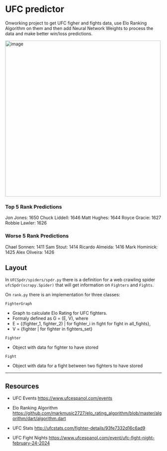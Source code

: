 # UFC predictor

Onworking project to get UFC figher and fights data, use Elo Ranking Algorithm on them and then add Neural Network Weights to process the data and make better win/loss predictions.

<img src="https://github.com/pollyjuice74/UFC-NN/assets/104398042/8fb68ccd-dc7f-43b2-bb89-33c88a0987f8" width="500" alt="image">

### Top 5 Rank Predictions
Jon Jones: 1650
Chuck Liddell: 1646
Matt Hughes: 1644
Royce Gracie: 1627
Robbie Lawler: 1626

### Worse 5 Rank Predictions
Chael Sonnen: 1411
Sam Stout: 1414
Ricardo Almeida: 1416
Mark Hominick: 1425
Alex Oliveira: 1426


## Layout

In `UFCSpdr/spiders/spdr.py` there is a definition for a web crawling spider `ufcSpdr(scrapy.Spider)` that will get information on `Fighters` and `Fights`.

On `rank.py` there is an implementation for three classes:

`FighterGraph` 
- Graph to calculate Elo Rating for UFC fighters. 
- Formaly defined as G = (E, V), where
- E = {(fighter_1, fighter_2) | for fighter_i in fight for fight in all_fights},
- V = {fighter | for fighter in fighters_set}
  
`Fighter`
- Object with data for fighter to have stored

`Fight`
- Object with data for a fight between two fighters to have stored

---

## Resources

- UFC Events
  https://www.ufcespanol.com/events

- Elo Ranking Algorithm
  https://github.com/markmusic2727/elo_rating_algorithm/blob/master/algorithm/dart/algorithm.dart

- UFC Stats
  http://ufcstats.com/fighter-details/93fe7332d16c6ad9

- UFC Fight Nights
  https://www.ufcespanol.com/event/ufc-fight-night-february-24-2024
